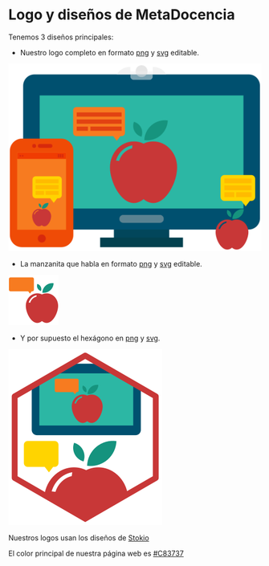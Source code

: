 # Logo y diseños de MetaDocencia

Tenemos 3 diseños principales:

- Nuestro logo completo en formato [png](https://github.com/MetaDocencia/Logos/blob/master/logo_full.png) y [svg](https://github.com/MetaDocencia/Logos/blob/master/logo_full.svg) editable.

![](https://github.com/MetaDocencia/Logos/blob/master/logo_full.png)

- La manzanita que habla en formato [png](https://github.com/MetaDocencia/Logos/blob/master/manzanita.png) y [svg](https://github.com/MetaDocencia/Logos/blob/master/manzanita.svg) editable.

![](https://github.com/MetaDocencia/Logos/blob/master/manzanita.png)

- Y por supuesto el hexágono en [png](https://github.com/MetaDocencia/Logos/blob/master/hex.png) y [svg](https://github.com/MetaDocencia/Logos/blob/master/hex.svg).

![](https://github.com/MetaDocencia/Logos/blob/master/hex.png)

Nuestros logos usan los diseños de [Stokio](https://www.stockio.com/free-vector/online-conference)

El color principal de nuestra página web es [#C83737](https://www.colorhexa.com/c83737)


